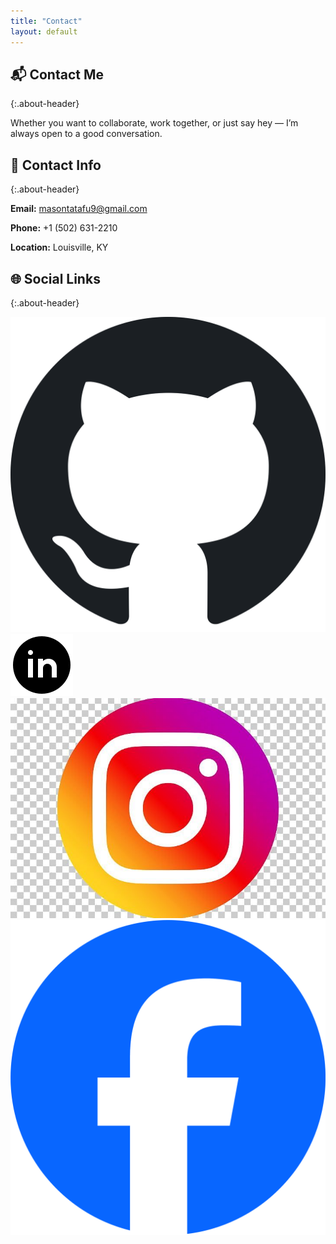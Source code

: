 ```yaml
---
title: "Contact"
layout: default
---
```


## 📬 Contact Me
{:.about-header}

<div class="about-section">
Whether you want to collaborate, work together, or just say hey — I’m always open to a good conversation.
</div>

## 📄 Contact Info
{:.about-header}

<div class="about-section">
  <p><strong>Email:</strong> <a href="mailto:masontatafu9@gmail.com">masontatafu9@gmail.com</a></p>
  <p><strong>Phone:</strong> +1 (502) 631-2210</p>
  <p><strong>Location:</strong> Louisville, KY</p>
</div>

## 🌐 Social Links
{:.about-header}


<div class="social-icons">
  <a href="https://github.com/masontatafu" target="_blank" rel="noopener noreferrer">
    <img src="/assets/images/Octicons-mark-github.svg" alt="GitHub" class="social-icon-img">
  </a>
  <a href="https://www.linkedin.com/in/mason-tatafu-91b0742a2" target="_blank" rel="noopener noreferrer">
    <img src="/assets/images/linkedin-circled.png" alt="LinkedIn" class="social-icon-img">
  </a>
  <a href="https://www.instagram.com/masontatafu" target="_blank" rel="noopener noreferrer">
    <img src="/assets/images/insta.jpg" alt="Instagram" class="social-icon-img">
  </a>
  <a href="https://www.facebook.com/profile.php?id=100009571093618" target="_blank" rel="noopener noreferrer">
    <img src="/assets/images/fb.png" alt="Facebook" class="social-icon-img">
  </a>
</div>


